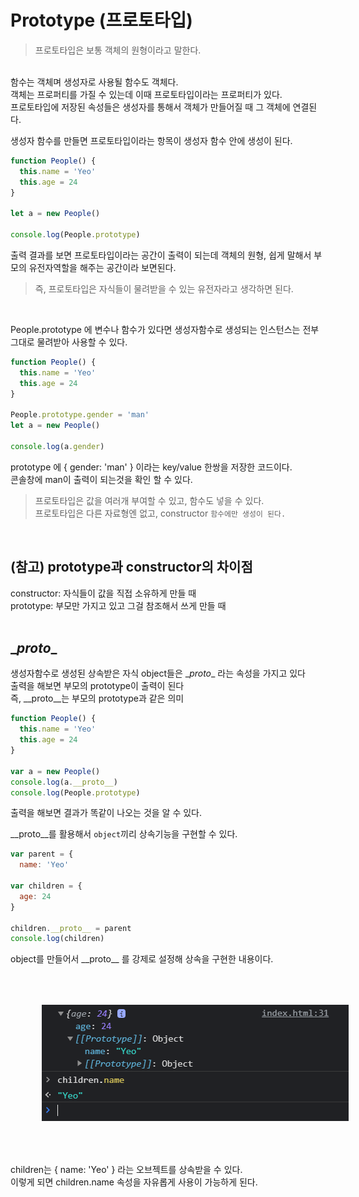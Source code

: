# Prototype (프로토타입)
> 프로토타입은 보통 객체의 원형이라고 말한다.
<br />
함수는 객체며 생성자로 사용될 함수도 객체다.
<br />
객체는 프로퍼티를 가질 수 있는데 이때 프로토타입이라는 프로퍼티가 있다.
<br />
프로토타입에 저장된 속성들은 생성자를 통해서 객체가 만들어질 때 그 객체에 연결된다.
<br />

생성자 함수를 만들면 프로토타입이라는 항목이 생성자 함수 안에 생성이 된다.
<br />

```javascript
function People() {
  this.name = 'Yeo'
  this.age = 24
}

let a = new People()

console.log(People.prototype)
```

출력 결과를 보면 프로토타입이라는 공간이 출력이 되는데 객체의 원형, 쉽게 말해서 부모의 유전자역할을 해주는 공간이라 보면된다.
<br />

> 즉, 프로토타입은 자식들이 물려받을 수 있는 유전자라고 생각하면 된다. 

<br />

People.prototype 에 변수나 함수가 있다면 생성자함수로 생성되는 인스턴스는 전부 그대로 물려받아 사용할 수 있다.
<br />

```javascript
function People() {
  this.name = 'Yeo'
  this.age = 24
}

People.prototype.gender = 'man'
let a = new People()

console.log(a.gender)
```

prototype 에 { gender: 'man' } 이라는 key/value 한쌍을 저장한 코드이다.
<br />
콘솔창에 man이 출력이 되는것을 확인 할 수 있다.
<br />

> 프로토타입은 값을 여러개 부여할 수 있고, 함수도 넣을 수 있다. <br />
> 프로토타입은 다른 자료형엔 없고, constructor `함수에만 생성이 된다.`

<br/>

## (참고) prototype과 constructor의 차이점
constructor: 자식들이 값을 직접 소유하게 만들 때
<br />
prototype: 부모만 가지고 있고 그걸 참조해서 쓰게 만들 때
<br /><br />

## \__proto__
생성자함수로 생성된 상속받은 자식 object들은 \__proto__ 라는 속성을 가지고 있다
<br />
출력을 해보면 부모의 prototype이 출력이 된다
<br />
즉, \__proto__는 부모의 prototype과 같은 의미

```javascript
function People() {
  this.name = 'Yeo'
  this.age = 24
}

var a = new People()
console.log(a.__proto__)
console.log(People.prototype)
```

출력을 해보면 결과가 똑같이 나오는 것을 알 수 있다.
<br /> 

\_\_proto__를 활용해서 `object`끼리 상속기능을 구현할 수 있다.
<br /> 

```javascript
var parent = {
  name: 'Yeo'
 
var children = {
  age: 24
}

children.__proto__ = parent
console.log(children)
```

object를 만들어서 \_\_proto__ 를 강제로 설정해 상속을 구현한 내용이다.
<br />

<img src="./image/proto.PNG" alt="proto 결과 캡처" style="margin: 50px" />
<br />

children는 { name: 'Yeo' } 라는 오브젝트를 상속받을 수 있다.
<br />
이렇게 되면 children.name 속성을 자유롭게 사용이 가능하게 된다.
<br />
